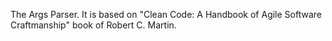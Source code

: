 The Args Parser.
It is based on "Clean Code: A Handbook of Agile Software Craftmanship" book of Robert C. Martin.